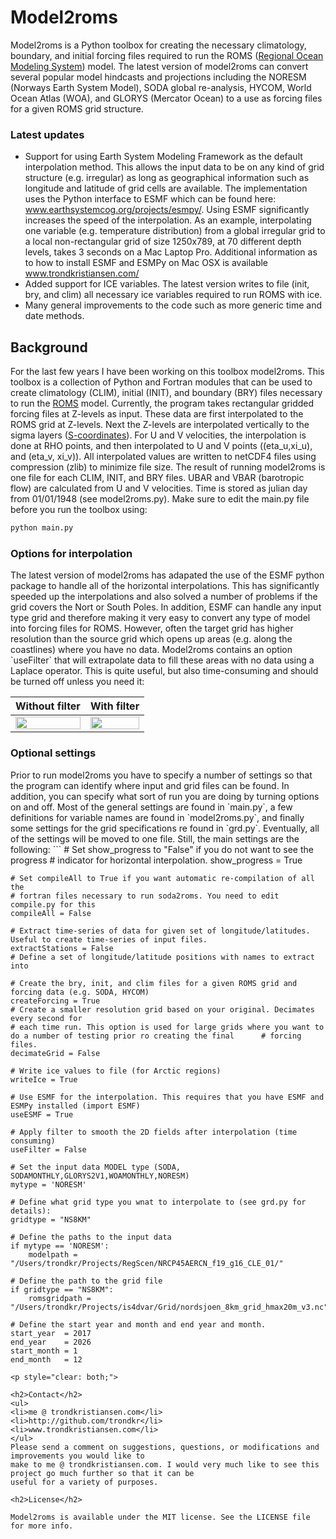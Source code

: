 <h1>Model2roms</h1>

Model2roms is a Python toolbox for creating the necessary climatology, boundary, and initial forcing files 
required to run the ROMS (<a href="http://myroms.org/" target="_blank">Regional Ocean Modeling System</a>) model. The latest version of model2roms can convert several popular model hindcasts and projections including the NORESM (Norways Earth System Model), SODA global re-analysis, HYCOM, World Ocean Atlas (WOA), and GLORYS (Mercator Ocean) to a use as forcing files for a given ROMS grid structure.

<h3>Latest updates</h3>
<ul>
<li>Support for using Earth System Modeling Framework as the default interpolation method. This allows the input data to be on any kind of grid structure (e.g. irregular) as long as geographical information such as longitude and latitude of grid cells are available. The implementation uses the Python interface to ESMF which can be found here: <a href="https://www.earthsystemcog.org/projects/esmpy/" target="_blank">www.earthsystemcog.org/projects/esmpy/</a>. Using ESMF significantly increases the speed of the interpolation. As an example, interpolating one variable (e.g. temperature distribution) from a global irregular grid to a local non-rectangular grid of size 1250x789, at 70 different depth levels, takes 3 seconds on a Mac Laptop Pro. Additional information as to how to install ESMF and ESMPy on Mac OSX is available <a href="http://www.trondkristiansen.com/?page_id=1302" target="_blank">www.trondkristiansen.com/</a></li>
<li>Added support for ICE variables. The latest version writes to file (init, bry, and clim) all necessary ice variables required to run ROMS with ice.</li>
<li>Many general improvements to the code such as more generic time and date methods.</li>
</ul>

<h2>Background</h2>

For the last few years I have been working on this toolbox model2roms. This toolbox is a collection of Python
and Fortran modules that can be used to create climatology (CLIM), initial (INIT), and boundary (BRY) files 
necessary to run the <a href="www.myroms.org">ROMS</a> model. Currently, the program takes rectangular gridded
forcing files at Z-levels as input. These data are first interpolated to the ROMS grid at Z-levels.
Next the Z-levels are interpolated vertically to the sigma layers
(<a href="https://www.myroms.org/wiki/index.php/Vertical_S-coordinate">S-coordinates</a>).
For U and V velocities, the interpolation is done at RHO points, and then
interpolated to U and V points ((eta_u,xi_u), and (eta_v, xi_v)).
All interpolated values are written to netCDF4 files using compression (zlib) to minimize file size. The result of
running model2roms is one file for each CLIM, INIT, and BRY files.
UBAR and VBAR (barotropic flow) are calculated from U and V velocities. Time is stored as julian
day from 01/01/1948 (see model2roms.py). Make sure to edit the main.py file before you run the toolbox using:

```html
python main.py
```
<h3>Options for interpolation</h3>
The latest version of model2roms has adapated the use of the ESMF python package to handle all of the horizontal interpolations. This has significantly speeded up the interpolations and also solved a number of problems if the grid covers the Nort or South Poles. In addition, ESMF can handle any input type grid and therefore making it very easy to convert any type of model into forcing files for ROMS. However, often the target grid has higher resolution than the source grid which opens up areas (e.g. along the coastlines) where you have no data. Model2roms contains an option `useFilter` that will extrapolate data to fill these areas with no data using a Laplace operator. This is quite useful, but also time-consuming and should be turned off unless you need it:

Without filter            | With filter
:-------------------------:|:-------------------------:
<img src="http://www.trondkristiansen.com/wp-content/gallery/romstools/temperature_depth_ESMF_0_withoutfilter_time_75190.0.png" width=100%>  |  <img src="http://www.trondkristiansen.com/wp-content/gallery/romstools/temperature_depth_ESMF_0_withfilter_time_75190.0.png" width=100%>

<h3>Optional settings</h3>
Prior to run model2roms you have to specify a number of settings so that the program can identify where input and grid files can be found. In addition, you can specify what sort of run you are doing by turning options on and off. Most of the general settings are found in `main.py`, a few definitions for variable names are found in `model2roms.py`, and finally some settings for the grid specifications re found in `grd.py`. Eventually, all of the settings will be moved to one file. Still, the main settings are the following:
```
    # Set show_progress to "False" if you do not want to see the progress
    # indicator for horizontal interpolation.
    show_progress = True
    
    # Set compileAll to True if you want automatic re-compilation of all the
    # fortran files necessary to run soda2roms. You need to edit compile.py for this
    compileAll = False

    # Extract time-series of data for given set of longitude/latitudes. Useful to create time-series of input files.
    extractStations = False
    # Define a set of longitude/latitude positions with names to extract into
    
    # Create the bry, init, and clim files for a given ROMS grid and forcing data (e.g. SODA, HYCOM)
    createForcing = True
    # Create a smaller resolution grid based on your original. Decimates every second for
    # each time run. This option is used for large grids where you want to do a number of testing prior ro creating the final      # forcing files.
    decimateGrid = False
    
    # Write ice values to file (for Arctic regions)
    writeIce = True
    
    # Use ESMF for the interpolation. This requires that you have ESMF and ESMPy installed (import ESMF)
    useESMF = True
    
    # Apply filter to smooth the 2D fields after interpolation (time consuming)
    useFilter = False

    # Set the input data MODEL type (SODA, SODAMONTHLY,GLORYS2V1,WOAMONTHLY,NORESM)
    mytype = 'NORESM'

    # Define what grid type you wnat to interpolate to (see grd.py for details):
    gridtype = "NS8KM"

    # Define the paths to the input data
    if mytype == 'NORESM':
        modelpath = "/Users/trondkr/Projects/RegScen/NRCP45AERCN_f19_g16_CLE_01/"

    # Define the path to the grid file
    if gridtype == "NS8KM":
        romsgridpath = "/Users/trondkr/Projects/is4dvar/Grid/nordsjoen_8km_grid_hmax20m_v3.nc"
  
    # Define the start year and month and end year and month.
    start_year  = 2017
    end_year    = 2026
    start_month = 1
    end_month   = 12
```  
<p style="clear: both;">

<h2>Contact</h2>
<ul>
<li>me @ trondkristiansen.com</li>
<li>http://github.com/trondkr</li>
<li>www.trondkristiansen.com</li>
</ul>
Please send a comment on suggestions, questions, or modifications and improvements you would like to
make to me @ trondkristiansen.com. I would very much like to see this project go much further so that it can be
useful for a variety of purposes.

<h2>License</h2>

Model2roms is available under the MIT license. See the LICENSE file for more info.
